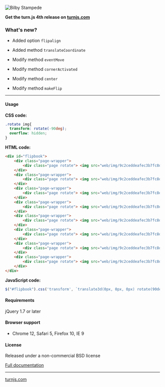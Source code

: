
![Bilby Stampede](http://turnjs.com/pics/small-turnjs-letters.png)

**Get the turn.js 4th release on [turnjs.com](http://www.turnjs.com/)**


### What's new?

- Added option `flipalign`

- Added method `translateCoordinate`

- Modify method `eventMove`

- Modify method `cornerActivated`

- Modify method `center`

- Modify method `makeFlip`

* * *

#### Usage

**CSS code:**
```css
.rotate img{
  transform: rotate(-90deg);
  overflow: hidden;
}
```

**HTML code:**
```html
<div id="flipbook">
	<div class="page-wrapper">
		<div class="page rotate"> <img src="web/img/9c2ceddeafec3b7fc8dc9e8c45c9d186.jpg"/> </div>
	</div>
	<div class="page-wrapper">
		<div class="page rotate"> <img src="web/img/9c2ceddeafec3b7fc8dc9e8c45c9d186.jpg"/> </div>
	</div>
	<div class="page-wrapper">
		<div class="page rotate"> <img src="web/img/9c2ceddeafec3b7fc8dc9e8c45c9d186.jpg"/> </div>
	</div>
	<div class="page-wrapper">
		<div class="page rotate"> <img src="web/img/9c2ceddeafec3b7fc8dc9e8c45c9d186.jpg"/> </div>
	</div>
	<div class="page-wrapper">
		<div class="page rotate"> <img src="web/img/9c2ceddeafec3b7fc8dc9e8c45c9d186.jpg"/> </div>
	</div>
	<div class="page-wrapper">
		<div class="page rotate"> <img src="web/img/9c2ceddeafec3b7fc8dc9e8c45c9d186.jpg"/> </div>
	</div>
	<div class="page-wrapper">
		<div class="page rotate"> <img src="web/img/9c2ceddeafec3b7fc8dc9e8c45c9d186.jpg"/> </div>
	</div>
	<div class="page-wrapper">
		<div class="page rotate"> <img src="web/img/9c2ceddeafec3b7fc8dc9e8c45c9d186.jpg"/> </div>
	</div>
</div>
```

**JavaScript code:**
```javascript
$("#flipbook").css('transform', `translate3d(0px, 0px, 0px) rotate(90deg)`);
```

#### Requirements

jQuery 1.7 or later

#### Browser support
* Chrome 12, Safari 5, Firefox 10, IE 9

#### License
Released under a non-commercial BSD license

[Full documentation](https://github.com/blasten/turn.js/wiki/Reference)

* * *

[turnjs.com](http://www.turnjs.com/)
